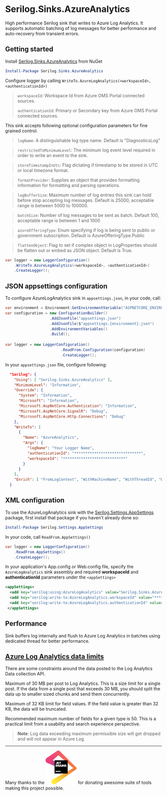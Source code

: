 # Serilog.Sinks.AzureAnalytics
High performance Serilog sink that writes to Azure Log Analytics. It supports automatic batching of log messages for better performance and auto-recovery from transient errors.


## Getting started
Install [Serilog.Sinks.AzureAnalytics](https://www.nuget.org/packages/serilog.sinks.azureanalytics) from NuGet

```PowerShell
Install-Package Serilog.Sinks.AzureAnalytics
```

Configure logger by calling `WriteTo.AzureLogAnalytics(<workspaceId>, <authenticationId>)`

> `workspaceId`: Workspace Id from Azure OMS Portal connected sources.
>
> `authenticationId`: Primary or Secondary key from Azure OMS Portal connected sources.


This sink accepts following optional configuration parameters for fine grained control.

> `logName`: A distinguishable log type name. Default is "DiagnosticsLog"

> `restrictedToMinimumLevel`: The minimum log event level required in order to write an event to the sink.

> `storeTimestampInUtc`: Flag dictating if timestamp to be stored in UTC or local timezone format.

> `formatProvider`: Supplies an object that provides formatting information for formatting and parsing operations.

> `logBufferSize`: Maximum number of log entries this sink can hold before stop accepting log messages. Default is 25000, acceptable range is between 5000 to 100000.

> `batchSize`: Number of log messages to be sent as batch. Default 100, acceptable range is between 1 and 1000

> `azureOfferingType`: Enum specifying if log is being sent to public or government subscription. Default is AzureOfferingType.Public

> `flattenObject`: Flag to set if complex object in LogProperties should be flatten out or embed as JSON object. Default is True.

```C#
var logger = new LoggerConfiguration()
    .WriteTo.AzureLogAnalytics(<workspaceId>, <authenticationId>)
    .CreateLogger();
```
## JSON appsettings configuration

To configure AzureLogAnalytics sink in `appsettings.json`, in your code, call:

```C#
var environment = Environment.GetEnvironmentVariable("ASPNETCORE_ENVIRONMENT");
var configuration = new ConfigurationBuilder()
                    .AddJsonFile("appsettings.json")
                    .AddJsonFile($"appsettings.{environment}.json")
                    .AddEnvironmentVariables()
                    .Build();

var logger = new LoggerConfiguration()
                         .ReadFrom.Configuration(configuration)
                         .CreateLogger();
```
In your `appsettings.json` file, configure following:

```JSON
  "Serilog": {
    "Using": [ "Serilog.Sinks.AzureAnalytics" ],
    "MinimumLevel": "Information",
    "Override": {
      "System": "Information",
      "Microsoft": "Information",
      "Microsoft.AspNetCore.Authentication": "Information",
      "Microsoft.AspNetCore.SignalR": "Debug",
      "Microsoft.AspNetCore.Http.Connections": "Debug"
    },
    "WriteTo": [
      {
        "Name": "AzureAnalytics",
        "Args": {
          "logName": "Your Logger Name",
          "authenticationId": "******************************",
          "workspaceId": "****************************"          
        }
      }
    ],
    "Enrich": [ "FromLogContext", "WithMachineName", "WithThreadId", "WithThreadName", "WithEventType" ]
  }
```

## XML <appSettings> configuration

To use the AzureLogAnalytics sink with the [Serilog.Settings.AppSettings](https://www.nuget.org/packages/Serilog.Settings.AppSettings) package, first install that package if you haven't already done so:

```PowerShell
Install-Package Serilog.Settings.AppSettings
```
In your code, call `ReadFrom.AppSettings()`

```C#
var logger = new LoggerConfiguration()
    .ReadFrom.AppSettings()
    .CreateLogger();
```
In your application's App.config or Web.config file, specify the `AzureLogAnalytics` sink assembly and required **workspaceId** and **authenticationId** parameters under the `<appSettings>`

```XML
<appSettings>
  <add key="serilog:using:AzureLogAnalytics" value="Serilog.Sinks.AzureAnalytics" />
  <add key="serilog:write-to:AzureLogAnalytics.workspaceId" value="*************" />
  <add key="serilog:write-to:AzureLogAnalytics.authenticationId" value="*************" />
 </appSettings>
```

## Performance
Sink buffers log internally and flush to Azure Log Analytics in batches using dedicated thread for better performance.

## [Azure Log Analytics data limits](https://docs.microsoft.com/en-us/azure/log-analytics/log-analytics-data-collector-api#data-limits)
There are some constraints around the data posted to the Log Analytics Data collection API.

Maximum of 30 MB per post to Log Analytics. This is a size limit for a single post. If the data from a single post that exceeds 30 MB, you should split the data up to smaller sized chunks and send them concurrently.

Maximum of 32 KB limit for field values. If the field value is greater than 32 KB, the data will be truncated.

Recommended maximum number of fields for a given type is 50. This is a practical limit from a usability and search experience perspective.

>**Note**: Log data exceeding maximum permissible size will get dropped and will not appear in Azure Log.

---

Many thanks to the [<img src="resources/jetbrains.svg" width="100px"/>](https://www.jetbrains.com "JetBrains") for donating awesome suite of tools making this project possible.
